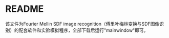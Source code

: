 # README
该文件为Fourier Mellin SDF image recognition（傅里叶梅林变换与SDF图像识别）的配套软件和实验模拟程序，全部下载后运行"mainwindow"即可。
